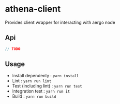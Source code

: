 # athena-client

Provides client wrapper for interacting with aergo node

## Api

```js
// TODO
```

## Usage

* Install dependenty : `yarn install`
* Lint : `yarn run lint`
* Test (including lint) : `yarn run test`
* Integration test : `yarn run it`
* Build : `yarn run build`
